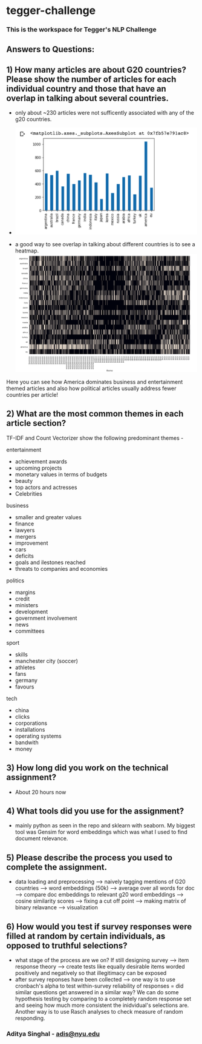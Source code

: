 # tegger-challenge

### This is the workspace for Tegger's NLP Challenge

## Answers to Questions: 

## 1) How many articles are about G20 countries? Please show the number of articles for each individual country and those that have an overlap in talking about several countries.

- only about ~230 articles were not sufficently associated with any of the g20 countries. 
- ![country distribution](Figures/img1.png)


- a good way to see overlap in talking about different countries is to see a heatmap. 
![topic distribution](Figures/img2.png)

Here you can see how America dominates business and entertainment themed articles and also how political articles usually address fewer countries per article! 

## 2) What are the most common themes in each article section?

TF-IDF and Count Vectorizer show the following predominant themes - 

entertainment

 - achievement awards
 - upcoming projects
 - monetary values in terms of budgets
 - beauty
 - top actors and actresses
 - Celebrities

business

- smaller and greater values
- finance
- lawyers
- mergers
- improvement
- cars
- deficits
- goals and ilestones reached
- threats to companies and economies

politics

- margins
- credit
- ministers
- development
- government involvement
- news
- committees

sport

- skills
- manchester city (soccer)
- athletes
- fans
- germany
- favours

tech

- china
- clicks
- corporations
- installations
- operating systems
- bandwith
- money

## 3) How long did you work on the technical assignment?

- About 20 hours now

## 4) What tools did you use for the assignment?

- mainly python as seen in the repo and sklearn with seaborn. My biggest tool was Gensim for word embeddings which was what I used to find document relevance. 

## 5) Please describe the process you used to complete the assignment.

- data loading and preprocessing --> naively tagging mentions of G20 countries --> word embeddings (50k) --> average over all words for doc --> compare doc embeddings to relevant g20 word embeddings --> cosine similarity scores --> fixing a cut off point --> making matrix of binary relavance --> visualization

## 6) How would you test if survey responses were filled at random by certain individuals, as opposed to truthful selections?

- what stage of the process are we on? If still designing survey --> item response theory --> create tests like equally desirable items worded positively and negatively so that illegitimacy can be exposed
- after survey reponses have been collected --> one way is to use cronbach's alpha to test within-survey reliability of responses = did similar questions get answered in a similar way? We can do some hypothesis testing by comparing to a completely random response set and seeing how much more consistent the inidvidual's selections are. Another way is to use Rasch analyses to check measure of random responding. 


### Aditya Singhal - adis@nyu.edu 

